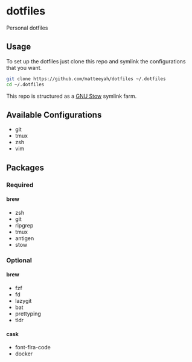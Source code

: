 # dotfiles

Personal dotfiles

## Usage

To set up the dotfiles just clone this repo and symlink the configurations that
you want.
```bash
git clone https://github.com/matteeyah/dotfiles ~/.dotfiles
cd ~/.dotfiles
```

This repo is structured as a [GNU Stow](https://www.gnu.org/software/stow/)
symlink farm.

## Available Configurations

* git
* tmux
* zsh
* vim

## Packages

### Required

#### brew

* zsh
* git
* ripgrep
* tmux
* antigen
* stow

### Optional

#### brew

* fzf
* fd
* lazygit
* bat
* prettyping
* tldr

#### cask

* font-fira-code
* docker

